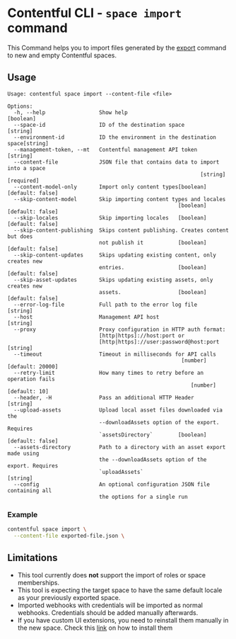 # Contentful CLI - `space import` command

This Command helps you to import files generated by the [export](../export) command to new and empty Contentful spaces.

## Usage

```
Usage: contentful space import --content-file <file>

Options:
  -h, --help                 Show help                                 [boolean]
  --space-id                 ID of the destination space                [string]
  --environment-id           ID the environment in the destination space[string]
  --management-token, --mt   Contentful management API token            [string]
  --content-file             JSON file that contains data to import into a space
                                                             [string] [required]
  --content-model-only       Import only content types[boolean] [default: false]
  --skip-content-model       Skip importing content types and locales
                                                      [boolean] [default: false]
  --skip-locales             Skip importing locales   [boolean] [default: false]
  --skip-content-publishing  Skips content publishing. Creates content but does
                             not publish it           [boolean] [default: false]
  --skip-content-updates     Skips updating existing content, only creates new
                             entries.                 [boolean] [default: false]
  --skip-asset-updates       Skips updating existing assets, only creates new
                             assets.                  [boolean] [default: false]
  --error-log-file           Full path to the error log file            [string]
  --host                     Management API host                        [string]
  --proxy                    Proxy configuration in HTTP auth format:
                             [http|https]://host:port or
                             [http|https]://user:password@host:port     [string]
  --timeout                  Timeout in milliseconds for API calls
                                                       [number] [default: 20000]
  --retry-limit              How many times to retry before an operation fails
                                                          [number] [default: 10]
  --header, -H               Pass an additional HTTP Header             [string]
  --upload-assets            Upload local asset files downloaded via the
                             --downloadAssets option of the export. Requires
                             `assetsDirectory`        [boolean] [default: false]
  --assets-directory         Path to a directory with an asset export made using
                             the --downloadAssets option of the export. Requires
                             `uploadAssets`                             [string]
  --config                   An optional configuration JSON file containing all
                             the options for a single run
```

### Example

```sh
contentful space import \
  --content-file exported-file.json \
```

## Limitations

- This tool currently does **not** support the import of roles or space memberships.
- This tool is expecting the target space to have the same default locale as your previously exported space.
- Imported webhooks with credentials will be imported as normal webhooks. Credentials should be added manually afterwards.
- If you have custom UI extensions, you need to reinstall them manually in the new space. Check this [link](https://www.contentful.com/blog/2016/07/06/ui-extensions-sdk/) on how to install them
